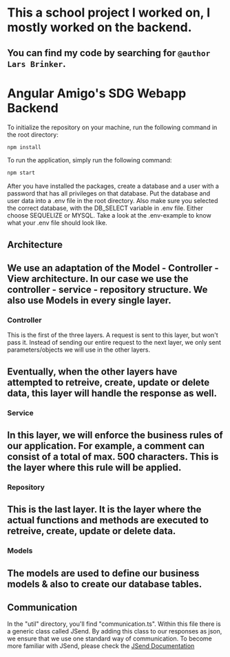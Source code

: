 # This a school project I worked on, I mostly worked on the backend.

## You can find my code by searching for ```@author Lars Brinker```.


# Angular Amigo's SDG Webapp Backend

To initialize the repository on your machine, run the following command in the root directory:
```sh
npm install
```

To run the application, simply run the following command:
```sh
npm start
```

After you have installed the packages, create a database and a user with a password that has all privileges on that database. Put the database and user data into a .env file in the root directory.
Also make sure you selected the correct database, with the DB_SELECT variable in .env file. Either choose SEQUELIZE or MYSQL.
Take a look at the .env-example to know what your .env file should look like.

## Architecture

We use an adaptation of the Model - Controller - View architecture. In our case we use the controller - service - repository structure. We also use Models in every single layer.
---

### Controller

This is the first of the three layers. A request is sent to this layer, but won't pass it. Instead of sending our entire request to the next layer, we only sent parameters/objects we will use in the other layers.

Eventually, when the other layers have attempted to retreive, create, update or delete data, this layer will handle the response as well.
---

### Service

In this layer, we will enforce the business rules of our application. For example, a comment can consist of a total of max. 500 characters. This is the layer where this rule will be applied.
---

### Repository

This is the last layer. It is the layer where the actual functions and methods are executed to retreive, create, update or delete data.
---

### Models

The models are used to define our business models & also to create our database tables. 
---

## Communication
In the "util" directory, you'll find "communication.ts". Within this file there is a generic class called JSend. By adding this class to our responses as json, we ensure that we use one standard way of communication. To become more familiar with JSend, please check the [JSend Documentation](https://github.com/omniti-labs/jsend)